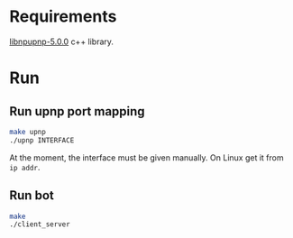 # Requirements
[libnpupnp-5.0.0](https://www.lesbonscomptes.com/upmpdcli/pages/downloads.html) c++ library.

# Run
## Run upnp port mapping
```sh
make upnp
./upnp INTERFACE
```
At the moment, the interface must be given manually. On Linux get it from ```ip addr```.

## Run bot
```sh
make
./client_server
```
